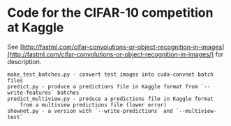 Code for the CIFAR-10 competition at Kaggle
===========================================

See [http://fastml.com/cifar-convolutions-or-object-recognition-in-images](http://fastml.com/cifar-convolutions-or-object-recognition-in-images/) for description.

	make_test_batches.py - convert test images into cuda-convnet batch files
	predict.py - produce a predictions file in Kaggle format from `--write-features` batches
	predict_multiview.py - produce a predictions file in Kaggle format 
		from a multiview predictions file (lower error)
	shownet.py - a version with `--write-predictions` and `--multiview-test`

